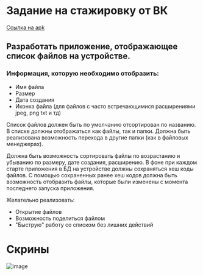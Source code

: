 # Задание на стажировку от ВК

[Ссылка на apk](https://github.com/Aziz-Dadoboev/vk_intern/raw/master/vk_intern.apk)

## Разработать приложение, отображающее список файлов на устройстве.

### Информация, которую необходимо отобразить:
- Имя файла
- Размер
- Дата создания
- Иконка файла (для файлов с часто встречающимися расширениями jpeg, png txt и
тд)


Список файлов должен быть по умолчанию отсортирован по названию.
В списке должны отображаться как файлы, так и папки. Должна быть реализована
возможность перехода в другие папки (как в файловых менеджерах).


Должна быть возможность сортировать файлы по возрастанию и убыванию по размеру,
дате создания, расширению.
В фоне при каждом старте приложения в БД на устройстве должны сохраняться хеш
коды файлов.
С помощью сохраненных ранее хеш кодов должна быть возможность отобразить
файлы, которые были изменены с момента последнего запуска приложения.


Желательно реализовать:
- Открытие файлов
- Возможность поделиться файлом
- "Быструю" работу со списком без лишних действий

# Cкрины

![image](https://github.com/Aziz-Dadoboev/vk_intern/assets/68865736/1a66ebc3-12e3-4fd8-bc72-6a4c68b15c0c)
